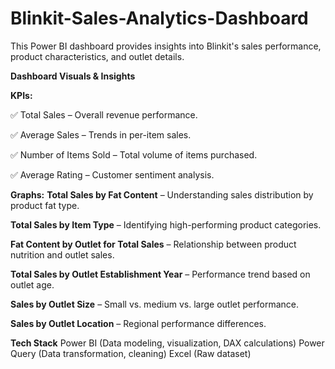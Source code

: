 # Blinkit-Sales-Analytics-Dashboard

This Power BI dashboard provides insights into Blinkit's sales performance, product characteristics, and outlet details.

**Dashboard Visuals & Insights**

**KPIs:**

✅ Total Sales – Overall revenue performance.

✅ Average Sales – Trends in per-item sales.

✅ Number of Items Sold – Total volume of items purchased.

✅ Average Rating – Customer sentiment analysis.


**Graphs:**
**Total Sales by Fat Content** – Understanding sales distribution by product fat type.

**Total Sales by Item Type** – Identifying high-performing product categories.

**Fat Content by Outlet for Total Sales** – Relationship between product nutrition and outlet sales.

**Total Sales by Outlet Establishment Year** – Performance trend based on outlet age.

**Sales by Outlet Size** – Small vs. medium vs. large outlet performance.

**Sales by Outlet Location** – Regional performance differences.


**Tech Stack**
Power BI (Data modeling, visualization, DAX calculations)
Power Query (Data transformation, cleaning)
Excel (Raw dataset)
